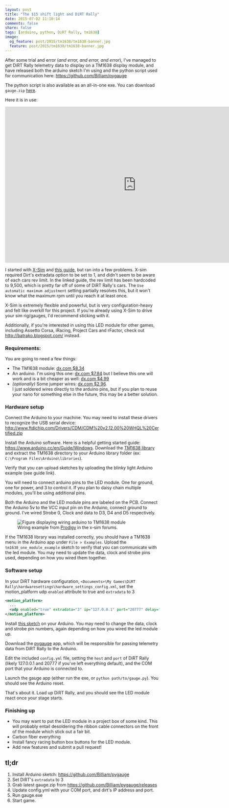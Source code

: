 ```yaml
---
layout: post
title: "The $15 shift light and DiRT Rally"
date: 2015-07-02 11:10:14
comments: false
share: false
tags: [arduino, python, DiRT Rally, tm1638]
image:
  og_feature: post/2015/tm1638/tm1638-banner.jpg
  feature: post/2015/tm1638/tm1638-banner.jpg
---
```


After some trial and error (_and error, and error, and error_), I've managed to get DiRT Rally telemetry data to
display on a TM1638 display module, and have released both the arduino sketch I'm using and the python script used for communication here: <https://github.com/Billiam/pygauge>

The python script is also available as an all-in-one exe. You can download `gauge.zip` [here](https://github.com/Billiam/pygauge/releases).

Here it is in use:
<iframe class="video" width="854" height="510" src="https://www.youtube.com/embed/C7DUk2SnzdM?rel=0&amp;showinfo=0" frameborder="0" allowfullscreen></iframe>

I started with [X-Sim](http://x-sim.de/software.php?lang=eng) and [this guide](http://www.x-sim.de/forum/viewtopic.php?f=40&t=155), but ran into a few problems. X-sim required Dirt's extradata option to be set to 1, and didn't seem to be aware of each cars rev limit. In the linked guide, the rev limit has been hardcoded to 9,500, which is pretty far off of some of DiRT Rally's cars. The `Use automatic maximum adjustment` setting partially resolves this, but it won't know what the maximum rpm until you reach it at least once.

X-Sim is extremely flexible and powerful, but is very configuration-heavy and felt like overkill for this project. If you're already using X-Sim to drive your sim rig/gauges, I'd recommend sticking with it.

Additionally, if you're interested in using this LED module for other games, including Assetto Corsa, iRacing, Project Cars and rFactor, check out <http://batrako.blogspot.com/> instead.

### Requirements:

You are going to need a few things:

* The TM1638 module: [dx.com $8.34](http://www.dx.com/p/8x-digital-tube-8x-key-8x-double-color-led-module-81873?Utm_rid=97796579&Utm_source=affiliate)
* An arduino. I'm using this one: [dx.com $7.84](http://www.dx.com/p/nano-v3-0-controller-module-for-arduino-works-with-official-arduino-boards-blue-383407?Utm_rid=97796579&Utm_source=affiliate) but I believe this one will work and is a bit cheaper as well: [dx.com $4.99](http://www.dx.com/p/new-nano-v3-0-module-atmega328p-au-improved-version-for-arduino-yellow-369070?Utm_rid=97796579&Utm_source=affiliate)
* _(optionally)_ Some jumper wires: [dx.com $2.96](http://www.dx.com/p/male-to-female-dupont-breadboard-jumper-wires-for-arduino-40-piece-pack-20cm-length-146935?Utm_rid=97796579&Utm_source=affiliate).  
I just soldered wires directly to the arduino pins, but if you plan to reuse your nano for something else in the future, this may be a better solution.

### Hardware setup

Connect the Arduino to your machine. You may need to install these drivers to recognize the USB serial device: <http://www.ftdichip.com/Drivers/CDM/CDM%20v2.12.00%20WHQL%20Certified.zip>

Install the Arduino software. Here is a helpful getting started guide: <https://www.arduino.cc/en/Guide/Windows>. Download the [TM1638 library](https://code.google.com/p/tm1638-library/) and extract the TM1638 directory to your Arduino library folder (ex: `C:\Program Files\Arduino\libraries`).

Verify that you can upload sketches by uploading the blinky light Arduino example (see guide link).

You will need to connect arduino pins to the LED module. One for ground, one for power, and 3 to control it. If you plan to daisy chain multiple modules, you'll be using additional pins.

Both the Arduino and the LED module pins are labeled on the PCB. Connect the Arduino 5v to the VCC input pin on the Arduino, connect ground to ground. I've wired Strobe 0, Clock and data to D3, D4 and D5 respectively.


<figure>
	<img src="{{site.baseurl}}/images/post/2015/tm1638/wiring.jpg" alt="Figure displaying wiring arduino to TM1638 module" />
	<figcaption>
Wiring example from <a href="http://www.x-sim.de/forum/memberlist.php?mode=viewprofile&u=1437">Prodigy</a> in the x-sim forums.
	</figcaption>
</figure>


If the TM1638 library was installed correctly, you should have a TM1638 menu in the Arduino app under `File > Examples`. Upload the `tm1638_one_module_example` sketch to verify that you can communicate with the led module. You may need to update the data, clock and strobe pins used, depending on how you wired them together.

### Software setup

In your DiRT hardware configuration, `<Documents>\My Games\DiRT Rally\hardwaresettings\hardware_settings_config.xml`, set the motion_platform udp `enabled` attribute to true and `extradata` to 3

```xml
<motion_platform>
  ...
  <udp enabled="true" extradata="3" ip="127.0.0.1" port="20777" delay="1" />
</motion_platform>
```

Install [this sketch](https://raw.githubusercontent.com/Billiam/pygauge/master/arduino/tm1638-gauge.ino) on your Arduino. You may need to change the data, clock and strobe pin numbers, again depending on how you wired the led module up.

Download the [pygauge](https://github.com/Billiam/pygauge/releases) app, which will be responsible for passing telemetry data from DiRT Rally to the Arduino.

Edit the included `config.yml` file, setting the `host` and `port` of DiRT Rally (likely 127.0.0.1 and 20777 if you've left everything default), and the COM port that your Arduino is connected to.

Launch the gauge app (either run the exe, or `python path/to/gauge.py`). You should see the Arduino reset.

That's about it. Load up DiRT Rally, and you should see the LED module react once your stage starts.

### Finishing up

* You may want to put the LED module in a project box of some kind. This will probably entail desoldering the ribbon cable connectors on the front of the module which stick out a fair bit.
* Carbon fiber everything
* Install fancy racing button box buttons for the LED module.
* Add new features and submit a pull request!

## tl;dr

1. Install Arduino sketch: <https://github.com/Billiam/pygauge>
2. Set DiRT's `extradata` to 3
3. Grab latest gauge.zip from <https://github.com/Billiam/pygauge/releases>
4. Update config.yml with your COM port, and dirt's IP address and port.
2. Run gauge.exe
3. Start game.
